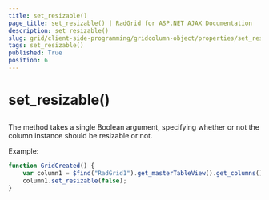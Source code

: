 ```yaml
---
title: set_resizable()
page_title: set_resizable() | RadGrid for ASP.NET AJAX Documentation
description: set_resizable()
slug: grid/client-side-programming/gridcolumn-object/properties/set_resizable()
tags: set_resizable()
published: True
position: 6
---
```


# set_resizable()



## 

The method takes a single Boolean argument, specifying whether or not the column instance should be resizable or not.

Example:

````JavaScript
function GridCreated() {
    var column1 = $find("RadGrid1").get_masterTableView().get_columns()[0];
    column1.set_resizable(false);
}
````


